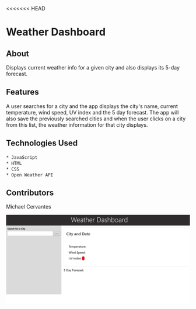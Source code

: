 <<<<<<< HEAD
# Weather Dashboard

## About

Displays current weather info for a given city and also displays its 5-day forecast.

## Features

A user searches for a city and the app displays the city's name, current temperature, wind speed, UV index and the 5 day forecast. The app will also save the previously searched cities and when the user clicks on a city from this list, the weather information for that city displays.

## Technologies Used

    * JavaScript
    * HTML
    * CSS
    * Open Weather API

## Contributors

Michael Cervantes

![Weather Dashboard](/weatherApp.JPG)

